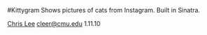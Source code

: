 #Kittygram
Shows pictures of cats from Instagram.
Built in Sinatra.

[Chris Lee](http://chrsl.net)
cleer@cmu.edu
1.11.10